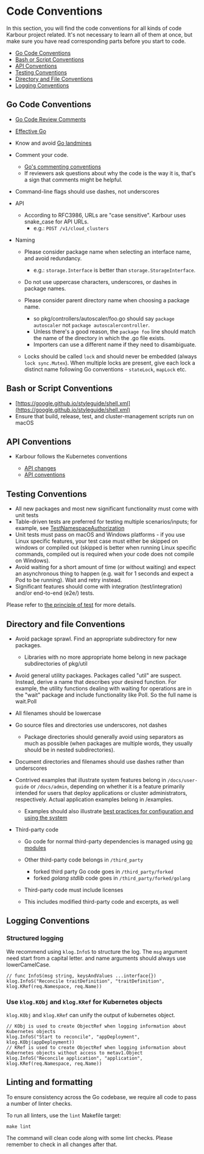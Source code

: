 # Code Conventions

In this section, you will find the code conventions for all kinds of code Karbour project related. It's not necessary to learn all of them at once, but make sure you have read corresponding parts before you start to code.

- [Go Code Conventions](#go-code-conventions)
- [Bash or Script Conventions](#bash-or-script-conventions)
- [API Conventions](#api-conventions)
- [Testing Conventions](#testing-conventions)
- [Directory and File Conventions](#directory-and-file-conventions)
- [Logging Conventions](#logging-conventions)

## Go Code Conventions

- [Go Code Review Comments](https://github.com/golang/go/wiki/CodeReviewComments)
- [Effective Go](https://golang.org/doc/effective_go.html)
- Know and avoid [Go landmines](https://gist.github.com/lavalamp/4bd23295a9f32706a48f)
- Comment your code.

  - [Go's commenting conventions](https://go.dev/blog/godoc)
  - If reviewers ask questions about why the code is the way it is, that's a
    sign that comments might be helpful.
- Command-line flags should use dashes, not underscores
- API

  - According to RFC3986, URLs are "case sensitive". Karbour uses snake_case for API URLs.
    - e.g.: `POST /v1/cloud_clusters`
- Naming

  - Please consider package name when selecting an interface name, and avoid
    redundancy.

    - e.g.: `storage.Interface` is better than `storage.StorageInterface`.
  - Do not use uppercase characters, underscores, or dashes in package
    names.
  - Please consider parent directory name when choosing a package name.

    - so pkg/controllers/autoscaler/foo.go should say `package autoscaler`
      not `package autoscalercontroller`.
    - Unless there's a good reason, the `package foo` line should match
      the name of the directory in which the .go file exists.
    - Importers can use a different name if they need to disambiguate.
  - Locks should be called `lock` and should never be embedded (always `lock sync.Mutex`). When multiple locks are present, give each lock a distinct name
    following Go conventions - `stateLock`, `mapLock` etc.

## Bash or Script Conventions

- [https://google.github.io/styleguide/shell.xml](https://google.github.io/styleguide/shell.xml)
- Ensure that build, release, test, and cluster-management scripts run on
  macOS

## API Conventions

- Karbour follows the Kubernetes conventions

  - [API changes](https://github.com/kubernetes/community/blob/master/contributors/devel/sig-architecture/api_changes.md)
  - [API conventions](https://github.com/kubernetes/community/blob/master/contributors/devel/sig-architecture/api-conventions.md)

## Testing Conventions

- All new packages and most new significant functionality must come with unit
  tests
- Table-driven tests are preferred for testing multiple scenarios/inputs; for
  example, see [TestNamespaceAuthorization](https://git.k8s.io/kubernetes/test/integration/auth/auth_test.go)
- Unit tests must pass on macOS and Windows platforms - if you use Linux
  specific features, your test case must either be skipped on windows or compiled
  out (skipped is better when running Linux specific commands, compiled out is
  required when your code does not compile on Windows).
- Avoid waiting for a short amount of time (or without waiting) and expect an
  asynchronous thing to happen (e.g. wait for 1 seconds and expect a Pod to be
  running). Wait and retry instead.
- Significant features should come with integration (test/integration) and/or
  end-to-end (e2e/) tests.

Please refer to [the principle of test](./principle-of-test) for more details.

## Directory and file Conventions

- Avoid package sprawl. Find an appropriate subdirectory for new packages.

  - Libraries with no more appropriate home belong in new package
    subdirectories of pkg/util
- Avoid general utility packages. Packages called "util" are suspect. Instead,
  derive a name that describes your desired function. For example, the utility
  functions dealing with waiting for operations are in the "wait" package and
  include functionality like Poll. So the full name is wait.Poll
- All filenames should be lowercase
- Go source files and directories use underscores, not dashes

  - Package directories should generally avoid using separators as much as
    possible (when packages are multiple words, they usually should be in nested
    subdirectories).
- Document directories and filenames should use dashes rather than underscores
- Contrived examples that illustrate system features belong in
  `/docs/user-guide` or `/docs/admin`, depending on whether it is a feature primarily
  intended for users that deploy applications or cluster administrators,
  respectively. Actual application examples belong in /examples.

  - Examples should also illustrate [best practices for configuration and using the system](https://kubernetes.io/docs/concepts/configuration/overview/)
- Third-party code

  - Go code for normal third-party dependencies is managed using
    [go modules](https://github.com/golang/go/wiki/Modules)
  - Other third-party code belongs in `/third_party`

    - forked third party Go code goes in `/third_party/forked`
    - forked _golang stdlib_ code goes in `/third_party/forked/golang`
  - Third-party code must include licenses
  - This includes modified third-party code and excerpts, as well

## Logging Conventions

### Structured logging

We recommend using `klog.InfoS` to structure the log. The `msg` argument need start from a capital letter.
and name arguments should always use lowerCamelCase.

```golang
// func InfoS(msg string, keysAndValues ...interface{})
klog.InfoS("Reconcile traitDefinition", "traitDefinition", klog.KRef(req.Namespace, req.Name))
```

### Use `klog.KObj` and `klog.KRef` for Kubernetes objects

`klog.KObj` and `klog.KRef` can unify the output of kubernetes object.

```golang
// KObj is used to create ObjectRef when logging information about Kubernetes objects
klog.InfoS("Start to reconcile", "appDeployment", klog.KObj(appDeployment))
// KRef is used to create ObjectRef when logging information about Kubernetes objects without access to metav1.Object
klog.InfoS("Reconcile application", "application", klog.KRef(req.Namespace, req.Name))
```

## Linting and formatting

To ensure consistency across the Go codebase, we require all code to pass a number of linter checks.

To run all linters, use the `lint` Makefile target:

```shell script
make lint
```

The command will clean code along with some lint checks. Please remember to check in all changes after that.
